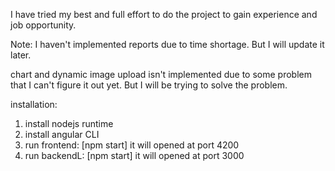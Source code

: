 I have tried my best and full effort to do the project to gain experience and job opportunity.

Note:
I haven't implemented reports due to time shortage. But I will update it later.

chart and dynamic image upload isn't implemented due to some problem that I can't figure it out yet. But I will be trying to solve the problem.


installation:
1. install nodejs runtime
2. install angular CLI
3. run frontend: [npm start] it will opened at port 4200
4. run backendL: [npm start] it will opened at port 3000
